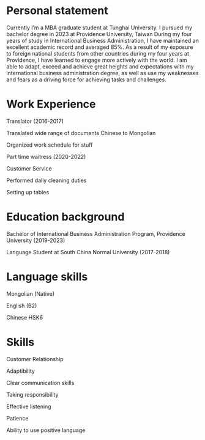 # Personal statement 
Currently I’m a MBA graduate student at Tunghai University. I pursued my bachelor degree in 2023 at Providence University, Taiwan 
During my four years of study in International Business Administration, I have maintained an excellent academic record and averaged 85%. As a result of my exposure to foreign national students from other countries during my four years at Providence, I have learned to engage more actively with the world. I am able to adapt, exceed and achieve great heights and expectations with my international business administration degree, as well as use my weaknesses and fears as a driving force for achieving tasks and challenges. 

# Work Experience

Translator (2016-2017)

Translated wide range of documents Chinese to Mongolian 

Organized work schedule for stuff 

Part time waitress (2020-2022)

Customer Service 

Performed daliy cleaning duties 

Setting up tables 

# Education background 

Bachelor of International Business Administration Program, Providence University (2019-2023)  

Language Student at South China Normal University (2017-2018)  

# Language skills

Mongolian (Native) 

English (B2) 

Chinese HSK6 

 # Skills 
Customer Relationship 

Adaptibility

Clear communication skills

Taking responsibility

Effective listening 

Patience 

Ability to use positive language 

